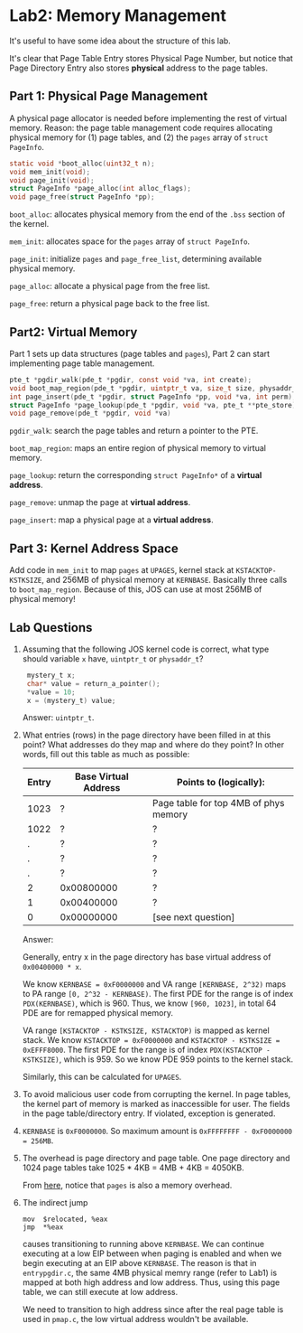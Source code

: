 # Lab2: Memory Management

It's useful to have some idea about the structure of this lab. 

It's clear that Page Table Entry stores Physical Page Number, but notice that Page Directory Entry also stores **physical** address to the page tables.

## Part 1: Physical Page Management

A physical page allocator is needed before implementing the rest of virtual memory. Reason: the page table management code requires allocating physical memory for (1) page tables, and (2) the `pages` array of `struct PageInfo`. 

```c
static void *boot_alloc(uint32_t n);
void mem_init(void);
void page_init(void);
struct PageInfo *page_alloc(int alloc_flags);
void page_free(struct PageInfo *pp);
```

`boot_alloc`: allocates physical memory from the end of the `.bss` section of the kernel. 

`mem_init`: allocates space for the `pages` array of `struct PageInfo`.

`page_init`: initialize `pages` and `page_free_list`, determining available physical memory.

`page_alloc`: allocate a physical page from the free list.

`page_free`: return a physical page back to the free list.



## Part2: Virtual Memory

Part 1 sets up data structures (page tables and `pages`), Part 2 can start implementing page table management. 

```c
pte_t *pgdir_walk(pde_t *pgdir, const void *va, int create);
void boot_map_region(pde_t *pgdir, uintptr_t va, size_t size, physaddr_t pa, int perm);
int page_insert(pde_t *pgdir, struct PageInfo *pp, void *va, int perm);
struct PageInfo *page_lookup(pde_t *pgdir, void *va, pte_t **pte_store);
void page_remove(pde_t *pgdir, void *va)
```

`pgdir_walk`: search the page tables and return a pointer to the PTE.

`boot_map_region`: maps an entire region of physical memory to virtual memory. 

`page_lookup`: return the corresponding `struct PageInfo*` of a **virtual address**.

`page_remove`: unmap the page at **virtual address**. 

`page_insert`: map a physical page at a **virtual address**. 



## Part 3: Kernel Address Space

Add code in `mem_init` to map `pages` at `UPAGES`, kernel stack at `KSTACKTOP-KSTKSIZE`, and 256MB of physical memory at `KERNBASE`. Basically three calls to `boot_map_region`. Because of this, JOS can use at most 256MB of physical memory!



## Lab Questions

1. Assuming that the following JOS kernel code is correct, what type should variable `x` have, `uintptr_t` or `physaddr_t`?

   ```c
   	mystery_t x;
   	char* value = return_a_pointer();
   	*value = 10;
   	x = (mystery_t) value;
   ```

   Answer: `uintptr_t`.

2. What entries (rows) in the page directory have been filled in at this point? What addresses do they map and where do they point? In other words, fill out this table as much as possible:

   | Entry | Base Virtual Address | Points to (logically):                |
   | ----- | -------------------- | ------------------------------------- |
   | 1023  | ?                    | Page table for top 4MB of phys memory |
   | 1022  | ?                    | ?                                     |
   | .     | ?                    | ?                                     |
   | .     | ?                    | ?                                     |
   | .     | ?                    | ?                                     |
   | 2     | 0x00800000           | ?                                     |
   | 1     | 0x00400000           | ?                                     |
   | 0     | 0x00000000           | [see next question]                   |

   Answer:

   Generally, entry x in the page directory has base virtual address of `0x00400000 * x`. 

   We know `KERNBASE = 0xF0000000` and VA range `[KERNBASE, 2^32)` maps to PA range `[0, 2^32 - KERNBASE)`. The first PDE for the range is of index `PDX(KERNBASE)`, which is 960. Thus, we know `[960, 1023]`, in total 64 PDE are for remapped physical memory.

   VA range `[KSTACKTOP - KSTKSIZE, KSTACKTOP)` is mapped as kernel stack. We know `KSTACKTOP = 0xF0000000` and `KSTACKTOP - KSTKSIZE = 0xEFFF8000`. The first PDE for the range is of index `PDX(KSTACKTOP - KSTKSIZE)`, which is 959. So we know PDE 959 points to the kernel stack. 

   Similarly, this can be calculated for `UPAGES`. 

3. To avoid malicious user code from corrupting the kernel. In page tables, the kernel part of memory is marked as inaccessible for user. The fields in the page table/directory entry. If violated, exception is generated. 

4. `KERNBASE` is `0xF0000000`. So maximum amount is `0xFFFFFFFF - 0xF0000000 = 256MB`.

5. The overhead is page directory and page table. One page directory and 1024 page tables take 1025 * 4KB = 4MB + 4KB = 4050KB.

   From [here](https://zhuanlan.zhihu.com/p/41871340), notice that `pages` is also a memory overhead.

6. The indirect jump

   ```assembly
   mov	$relocated, %eax
   jmp	*%eax
   ```

   causes transitioning to running above `KERNBASE`. We can continue executing at a low EIP between when paging is enabled and when we begin executing at an EIP above `KERNBASE`. The reason is that in `entrypgdir.c`, the same 4MB physical memry range (refer to Lab1) is mapped at both high address and low address. Thus, using this page table, we can still execute at low address. 

   We need to transition to high address since after the real page table is used in `pmap.c`, the low virtual address wouldn't be available.

